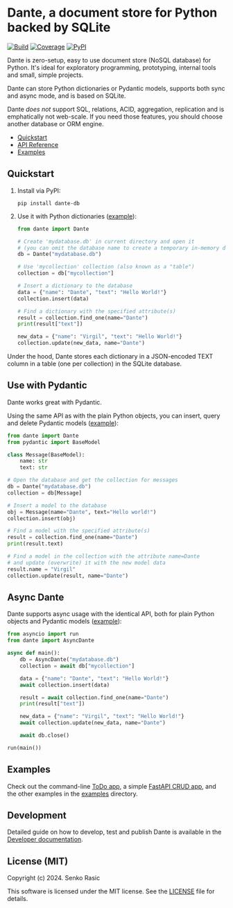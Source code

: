 # Dante, a document store for Python backed by SQLite

[![Build](https://github.com/senko/dante/actions/workflows/ci.yml/badge.svg)](https://github.com/senko/dante/actions/workflows/ci.yml)
[![Coverage](https://coveralls.io/repos/github/senko/dante/badge.svg?branch=main)](https://coveralls.io/github/senko/dante?branch=main)
[![PyPI](https://img.shields.io/pypi/v/dante-db)](https://pypi.org/project/dante-db/)

Dante is zero-setup, easy to use document store (NoSQL database) for Python.
It's ideal for exploratory programming, prototyping, internal tools and
small, simple projects.

Dante can store Python dictionaries or Pydantic models, supports both
sync and async mode, and is based on SQLite.

Dante *does not* support SQL, relations, ACID, aggregation, replication and is
emphatically not web-scale. If you need those features, you should choose
another database or ORM engine.

* [Quickstart](#quickstart)
* [API Reference](docs/api.md)
* [Examples](#examples)

## Quickstart

1. Install via PyPI:

    ```shell
    pip install dante-db
    ```

2. Use it with Python dictionaries ([example](examples/hello.py)):

    ```python
    from dante import Dante

    # Create 'mydatabase.db' in current directory and open it
    # (you can omit the database name to create a temporary in-memory database.)
    db = Dante("mydatabase.db")

    # Use 'mycollection' collection (also known as a "table")
    collection = db["mycollection"]

    # Insert a dictionary to the database
    data = {"name": "Dante", "text": "Hello World!"}
    collection.insert(data)

    # Find a dictionary with the specified attribute(s)
    result = collection.find_one(name="Dante")
    print(result["text"])

    new_data = {"name": "Virgil", "text": "Hello World!"}
    collection.update(new_data, name="Dante")
    ```

Under the hood, Dante stores each dictionary in a JSON-encoded TEXT column
in a table (one per collection) in the SQLite database.

## Use with Pydantic

Dante works great with Pydantic.

Using the same API as with the plain Python objects, you can insert,
query and delete Pydantic models ([example](examples/hello-pydantic.py)):

```python
from dante import Dante
from pydantic import BaseModel

class Message(BaseModel):
    name: str
    text: str

# Open the database and get the collection for messages
db = Dante("mydatabase.db")
collection = db[Message]

# Insert a model to the database
obj = Message(name="Dante", text="Hello world!")
collection.insert(obj)

# Find a model with the specified attribute(s)
result = collection.find_one(name="Dante")
print(result.text)

# Find a model in the collection with the attribute name=Dante
# and update (overwrite) it with the new model data
result.name = "Virgil"
collection.update(result, name="Dante")
```

## Async Dante

Dante supports async usage with the identical API, both for plain Python
objects and Pydantic models ([example](examples/hello-async.py)):

```python
from asyncio import run
from dante import AsyncDante

async def main():
    db = AsyncDante("mydatabase.db")
    collection = await db["mycollection"]

    data = {"name": "Dante", "text": "Hello World!"}
    await collection.insert(data)

    result = await collection.find_one(name="Dante")
    print(result["text"])

    new_data = {"name": "Virgil", "text": "Hello World!"}
    await collection.update(new_data, name="Dante")

    await db.close()

run(main())
```

## Examples

Check out the command-line [ToDo app](examples/todo.py),
a simple [FastAPI CRUD app](examples/fastapi-example.py),
and the other examples in the [examples](examples/) directory.

## Development

Detailed guide on how to develop, test and publish Dante is available in the
[Developer documentation](docs/development.md).


## License (MIT)

Copyright (c) 2024. Senko Rasic

This software is licensed under the MIT license. See the
[LICENSE](LICENSE) file for details.
